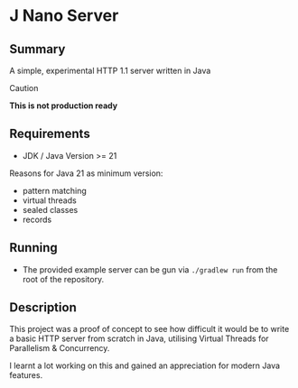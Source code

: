 # J Nano Server

## Summary

A simple, experimental HTTP 1.1 server written in Java

> [!CAUTION]
> **This is not production ready**

## Requirements

- JDK / Java Version >= 21

Reasons for Java 21 as minimum version:

- pattern matching
- virtual threads
- sealed classes
- records

## Running

- The provided example server can be gun via `./gradlew run` from the root of the repository.

## Description

This project was a proof of concept to see how difficult it would be to write a basic HTTP server from scratch in Java, utilising Virtual Threads for Parallelism & Concurrency.

I learnt a lot working on this and gained an appreciation for modern Java features.
